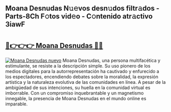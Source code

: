 ## Moana Desnudas N𝚞𝚎vos desn𝚞dos filtr𝚊dos - Parts-8Ch F𝚘tos vid𝚎o - C𝚘ntenido atr𝚊ctivo 3iawF

# <h2><a href="http://mb47qu.tromn.icu/?c=Moana+Desnudas">🔗👉👉👉 Moana Desnudas 🔗🔗</a></h2>

[![Moana Desnudas nuevo](https://i.imgur.com/pEAQMta.gif)](http://mb47qu.tromn.icu/?c=Moana+Desnudas)
Moana Desnudas, una persona multifacética y estimulante, se resiste a la descripción simple. Su uso pionero de los medios digitales para la autorrepresentación ha cautivado y enfurecido a los espectadores, encendiendo debates sobre la moralidad, la expresión artística y la naturaleza evolutiva de las comunidades en línea. A pesar de la ambigüedad de sus intenciones, su huella en la comunidad virtual es imborrable. Con un compromiso inquebrantable y un magnetismo innegable, la presencia de Moana Desnudas en el mundo online es imparable.
